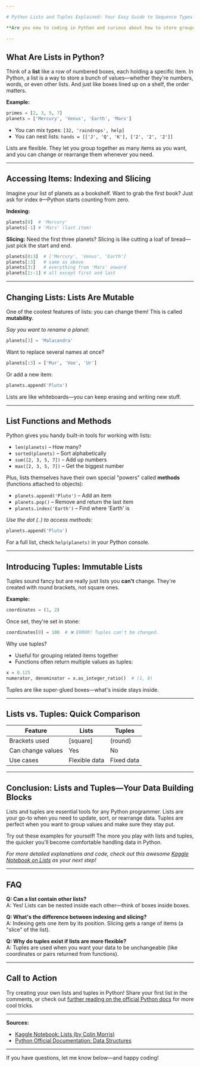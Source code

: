 ```yaml
---

# Python Lists and Tuples Explained: Your Easy Guide to Sequence Types

**Are you new to coding in Python and curious about how to store groups of items?** Lists and tuples are two of the most common ways to organize data in Python—and they're amazingly simple once you get the hang of them. In this article, you'll learn what lists and tuples are, how to use them, and the practical differences between the two. By the end, you'll be able to create, modify, and access these sequence types with confidence!

---
```


## What Are Lists in Python?

Think of a **list** like a row of numbered boxes, each holding a specific item. In Python, a list is a way to store a bunch of values—whether they're numbers, words, or even other lists. And just like boxes lined up on a shelf, the order matters.

**Example:**
```python
primes = [2, 3, 5, 7]
planets = ['Mercury', 'Venus', 'Earth', 'Mars']
```

- You can mix types: `[32, 'raindrops', help]`
- You can nest lists: `hands = [['J', 'Q', 'K'], ['2', '2', '2']]`

Lists are flexible. They let you group together as many items as you want, and you can change or rearrange them whenever you need.

---

## Accessing Items: Indexing and Slicing

Imagine your list of planets as a bookshelf. Want to grab the first book? Just ask for index `0`—Python starts counting from zero.

**Indexing:**
```python
planets[0]  # 'Mercury'
planets[-1] # 'Mars' (last item)
```

**Slicing:** Need the first three planets? Slicing is like cutting a loaf of bread—just pick the start and end.
```python
planets[0:3]  # ['Mercury', 'Venus', 'Earth']
planets[:3]   # same as above
planets[3:]   # everything from 'Mars' onward
planets[1:-1] # all except first and last
```

---

## Changing Lists: Lists Are Mutable

One of the coolest features of lists: you can change them! This is called **mutability**.

*Say you want to rename a planet:*
```python
planets[3] = 'Malacandra'
```
Want to replace several names at once?
```python
planets[:3] = ['Mur', 'Vee', 'Ur']
```
Or add a new item:
```python
planets.append('Pluto')
```

Lists are like whiteboards—you can keep erasing and writing new stuff.

---

## List Functions and Methods

Python gives you handy built-in tools for working with lists:

- `len(planets)` – How many?
- `sorted(planets)` – Sort alphabetically
- `sum([2, 3, 5, 7])` – Add up numbers
- `max([2, 3, 5, 7])` – Get the biggest number

Plus, lists themselves have their own special "powers" called **methods** (functions attached to objects):
- `planets.append('Pluto')` – Add an item
- `planets.pop()` – Remove and return the last item
- `planets.index('Earth')` – Find where 'Earth' is

_Use the dot (`.`) to access methods:_
```python
planets.append('Pluto')
```
For a full list, check `help(planets)` in your Python console.

---

## Introducing Tuples: Immutable Lists

Tuples sound fancy but are really just lists you **can't** change. They're created with round brackets, not square ones.

**Example:**
```python
coordinates = (1, 2)
```
Once set, they're set in stone:
```python
coordinates[0] = 100  # ❌ ERROR! Tuples can't be changed.
```
Why use tuples?
- Useful for grouping related items together
- Functions often return multiple values as tuples:
```python
x = 0.125
numerator, denominator = x.as_integer_ratio()  # (1, 8)
```
Tuples are like super-glued boxes—what's inside stays inside.

---

## Lists vs. Tuples: Quick Comparison

| Feature           | Lists         | Tuples      |
|-------------------|--------------|-------------|
| Brackets used     | [square]      | (round)     |
| Can change values | Yes           | No          |
| Use cases         | Flexible data | Fixed data  |

---

## Conclusion: Lists and Tuples—Your Data Building Blocks

Lists and tuples are essential tools for any Python programmer. Lists are your go-to when you need to update, sort, or rearrange data. Tuples are perfect when you want to group values and make sure they stay put.

Try out these examples for yourself! The more you play with lists and tuples, the quicker you'll become comfortable handling data in Python.

*For more detailed explanations and code, check out this awesome [Kaggle Notebook on Lists](https://www.kaggle.com/code/colinmorris/lists) as your next step!*

---

## FAQ

**Q: Can a list contain other lists?**  
A: Yes! Lists can be nested inside each other—think of boxes inside boxes.

**Q: What's the difference between indexing and slicing?**  
A: Indexing gets one item by its position. Slicing gets a range of items (a "slice" of the list).

**Q: Why do tuples exist if lists are more flexible?**  
A: Tuples are used when you want your data to be unchangeable (like coordinates or pairs returned from functions).

---

## Call to Action

Try creating your own lists and tuples in Python! Share your first list in the comments, or check out [further reading on the official Python docs](https://docs.python.org/3/tutorial/datastructures.html) for more cool tricks.

---

**Sources:**
- [Kaggle Notebook: Lists (by Colin Morris)](https://www.kaggle.com/code/colinmorris/lists)
- [Python Official Documentation: Data Structures](https://docs.python.org/3/tutorial/datastructures.html)

---

If you have questions, let me know below—and happy coding!